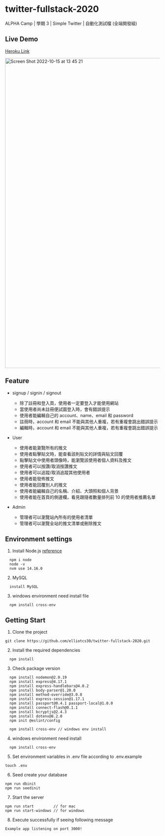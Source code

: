 # twitter-fullstack-2020
ALPHA Camp | 學期 3 | Simple Twitter | 自動化測試檔 (全端開發組)


## Live Demo
[Heroku Link](https://alphitter-eak.herokuapp.com/)

<img width="1005" alt="Screen Shot 2022-10-15 at 13 45 21" src="https://user-images.githubusercontent.com/103249772/195980814-c6da7e7c-4021-46ba-86a1-463bdc30aa68.png">

## Feature

- signup / signin / signout
  - 除了註冊和登入頁，使用者一定要登入才能使用網站
  - 當使用者尚未註冊便試圖登入時，會有錯誤提示
  - 使用者能編輯自己的 account、name、email 和 password
  - 註冊時，account 和 email 不能與其他人重複，若有重複會跳出錯誤提示
  - 編輯時，account 和 email 不能與其他人重複，若有重複會跳出錯誤提示
  
- User
  - 使用者能瀏覽所有的推文
  - 使用者點擊貼文時，能查看該則貼文的詳情與貼文回覆
  - 點擊貼文中使用者頭像時，能瀏覽該使用者個人資料及推文
  - 使用者可以按讚/取消按讚推文
  - 使用者可以追蹤/取消追蹤其他使用者
  - 使用者能發佈推文
  - 使用者能回覆別人的推文
  - 使用者能編輯自己的名稱、介紹、大頭照和個人背景
  - 使用者能在首頁的側邊欄，看見跟隨者數量排列前 10 的使用者推薦名單
  
- Admin
  - 管理者可以瀏覽站內所有的使用者清單
  - 管理者可以瀏覽全站的推文清單或刪除推文


## Environment settings

1. Install Node.js [reference](https://radixweb.com/blog/installing-npm-and-nodejs-on-windows-and-mac)
```
  npm i node
  node -v
  nvm use 14.16.0
```

2. MySQL
```
  install MySQL
```

3. windows environment need install file
```shell
  npm install cross-env
```


## Getting Start

1. Clone the project

```shell
git clone https://github.com/elliotcs30/twitter-fullstack-2020.git
```

2. Install the required dependencies
```shell
  npm install
```

3. Check package version

```shell
  npm install nodemon@2.0.19
  npm install express@4.17.1
  npm install express-handlebars@4.0.2
  npm install body-parser@1.20.0
  npm install method-override@3.0.0
  npm install express-session@1.17.1
  npm install passport@0.4.1 passport-local@1.0.0
  npm install connect-flash@0.1.1
  npm install bcryptjs@2.4.3
  npm install dotenv@8.2.0
  npm init @eslint/config
  
  npm install cross-env // windows env install
```

4. windows environment need install

```shell
  npm install cross-env
```

5. Set environment variables in .env file according to .env.example

```
touch .env
```


6. Seed create your database 

```
npm run dbinit
npm run seedinit
```

7. Start the server

```
npm run start         // for mac
npm run start-windows // for windows
```

8. Execute successfully if seeing following message

```
Example app listening on port 3000!
```
